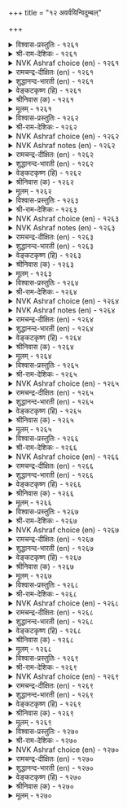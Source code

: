 +++
title = "१२ अवर्वयिन्विदुम्बल्"

+++


<details><summary>विश्वास-प्रस्तुतिः - १२६१</summary>

वाळऱ्ऱुप् पुऱ्कॆऩ्ऱ कण्णुम् अवर्सॆऩ्ऱ
नाळॊऱ्ऱित् तेय्न्द विरल्। १२६१
</details>

<details><summary>श्री-राम-देशिकः - १२६१</summary>

प्रियगमपथं प्रेक्ष्य नेत्रे स्यातं च निष्प्रभे ।  
गाताह्नां गणनात् स्त्रीणामङ्गुल्यः क्षीणतां गताः ॥ १२६१॥
</details>

<details><summary>NVK Ashraf choice (en) - १२६१</summary>

१२६१
My eyes have lost their glow and my fingers worn out
Marking the days of his absence. *
(K. Kannan)
</details>

<details><summary>रामचन्द्र-दीक्षितः (en) - १२६१</summary>

1261 vāḷaṟṟup puṟkeṉṟa kaṇṇum avarceṉṟa  
nāḷoṟṟit tēynta viral.

1261\. Counting the days of his separation, my fingers have become wasted and worn out; my eyes have grown dim and faint.  
</details>

<details><summary>शुद्धानन्द-भारती (en) - १२६१</summary>

1\. வாளற்றுப் புற்கென்ற கண்ணும் அவர்சென்ற  
நாளொற்றித் தேய்ந்த விரல்.  
My eyes are dim lustre-bereft  
Worn fingers count days since he left.        1261  
</details>

<details><summary>वेङ्कटकृष्ण (हि) - १२६१</summary>

1261
छू कर गिनते विरह दिन, घिस अंगुलियाँ क्षीण ।  
तथा नेत्र भी हो गये, राह देख छवि-हीन ॥
</details>

<details><summary>श्रीनिवास (क) - १२६१</summary>

1261. नन्न कण्णुगळु अवरु बरुव हादियन्नु निरीक्षिसि कान्तिगुन्दि अन्दगॆट्टिवॆ; बॆरळुगळु अवरु होद
दिनगळन्नु ऎणिसि ऎणिसि सवॆदुहोगिवॆ.

</details>

<details><summary>मूलम् - १२६१</summary>

वाळऱ्ऱुप् पुऱ्कॆऩ्ऱ कण्णुम् अवर्सॆऩ्ऱ
नाळॊऱ्ऱित् तेय्न्द विरल्। १२६१
</details>

<details><summary>विश्वास-प्रस्तुतिः - १२६२</summary>

इलङ्गिऴाय् इऩ्ऱु मऱप्पिऩ्ऎऩ् तोळ्मेल्
कलङ्गऴियुम् कारिगै नीत्तु। १२६२
</details>

<details><summary>श्री-राम-देशिकः - १२६२</summary>

त्यक्त्वा गतं प्रियं चाहं विस्मरेय यदि प्रिये ! ।  
स्कन्धाभ्यां हीनशोभाभ्यां स्त्रस्ताः स्युर्वलयास्तदा ॥ १२६२॥
</details>

<details><summary>NVK Ashraf choice (en) - १२६२</summary>

१२६२
What if I forget him now, my bright jewel?
For it costs my beauty and armlets! *
(K.R. Srinivasa Iyengar), (S.M. Diaz)
</details>

<details><summary>NVK Ashraf notes (en) - १२६२</summary>

१२६२. Can be translated differently based on how the word "ऎन्" is being interpreted, whether as "what" or "mine". The phrase "मऱप्पिन् ऎन्" could therefore mean either "What if I forget" or "If I forget, my" and thus giving different meanings. (K.R. Srinivasa Iyengar), ( Shuddhananda Bharatiar), (V.V.S. Aiyar), (S.M. Diaz) and (K. Krishnaswamy & Vijaya Ramkumar) have preferred the first one, while (P.S. Sundaram), (K. Kannan), (J. Narayanaswamy), (M.S. Poornalingam Pillai), (G.U. Pope) and (W.H. Drew and J. Lazarus) have opted for the second interpretation. The first one has been preferred here. If the second rendering is chosen, then the couplet would be taken to mean: "My bright jewel, if I forget him now, bracelets will slide off my shoulders, losing its beauty" *- (M.S. Poornalingam Pillai), (J. Narayanaswamy). On the contrary, bracelets should actually slip and shoulders lose their beauty only when the lady keeps remembering her lover, not when she forgets!
</details>

<details><summary>रामचन्द्र-दीक्षितः (en) - १२६२</summary>

1262 ilaṅkiḻāy iṉṟu maṟappiṉeṉ tōḷmēl  
kalaṅkaḻiyum kārikai nīttu.

1262\. O! bright girl, if I forget my lord today, then my shoulders will become thin and my bangles loose.  
</details>

<details><summary>शुद्धानन्द-भारती (en) - १२६२</summary>

2\. இலங்கிழாய் இன்று மறப்பின்என் தோள்மேல்  
கலங்கழியும் காரிகை நீத்து.  
Beauty pales and my bracelets slide;  
Why not forget him now, bright maid?        1262  
</details>

<details><summary>वेङ्कटकृष्ण (हि) - १२६२</summary>

1262
उज्ज्वल भूषण सज्जिते ! यदि मैं भूलूँ आज ।  
गिरें बाँह से चुड़ियाँ, औ’ खोऊँ छवि-साज ॥
</details>

<details><summary>श्रीनिवास (क) - १२६२</summary>

1262. सखी, कादलरन्नु नानिन्दु मरॆतरॆ, नन्न तोळुगळु अन्दगॆट्टु अलङ्करिसिरुव आभरणगळु कळचि
सडिलगॊण्डु जारुत्तवॆ.

</details>

<details><summary>मूलम् - १२६२</summary>

इलङ्गिऴाय् इऩ्ऱु मऱप्पिऩ्ऎऩ् तोळ्मेल्
कलङ्गऴियुम् कारिगै नीत्तु। १२६२
</details>

<details><summary>विश्वास-प्रस्तुतिः - १२६३</summary>

उरऩ्नसैइ उळ्ळम् तुणैयागच् चॆऩ्ऱार्
वरल्नसैइ इऩ्ऩुम् उळेऩ्। १२६३
</details>

<details><summary>श्री-राम-देशिकः - १२६३</summary>

जयैषी धैर्यसाह्येन प्रियो देशान्तरं ययौ ।  
अहमद्यापि जीवामि तदागमनकाङ्क्ष्या ॥ १२६३॥
</details>

<details><summary>NVK Ashraf choice (en) - १२६३</summary>

१२६३
He parted from me longing for conquests;
And if I live yet, it is longing for his return. *
(V.V.S. Aiyar)
</details>

<details><summary>NVK Ashraf notes (en) - १२६३</summary>

१२६३. An alternate good translation but not close to original: "With his mind set on conquests he left, while I live here with my eyes set on his return" - (K. Krishnaswamy & Vijaya Ramkumar). Compare this with १२३०: "Longing for him who left longing for wealth, the evenings have their toll on my undying soul" - (N.V.K. Ashraf)
</details>

<details><summary>रामचन्द्र-दीक्षितः (en) - १२६३</summary>

1263 uraṉnacaii uḷḷam tuṇaiyākac ceṉṟār  
varalnacaii iṉṉum uḷēṉ.

1263\. I continue to live in eager expectation of the return of my lover. He took with him as his friend his own brave heart.  
</details>

<details><summary>शुद्धानन्द-भारती (en) - १२६३</summary>

3\. உரன்நசைஇ உள்ளம் துணையாகச் சென்றார்  
வரல்நசைஇ இன்னும் உளேன்.  
Will as guide he went to win  
Yet I live-to see him again.        1263  
</details>

<details><summary>वेङ्कटकृष्ण (हि) - १२६३</summary>

1263
विजय-कामना से चले, साथ लिये उत्साह ।  
सो अब भी जीती रही, ‘लौटेंगे’ यों चाह ॥
</details>

<details><summary>श्रीनिवास (क) - १२६३</summary>

1263. नन्न प्रीतियन्नु नॆच्चदॆ, युद्धदल्लि गॆलवन्नु नॆच्चि मनोबलवन्ने बॆम्बलवागिट्टुकॊण्डु, हॊर नाडीगॆ
होद इनियन पुनराग मनवन्ने निरीक्षिसुत्त इन्नू उसिरु हिडिदु बदुक्किद्देनॆ.

</details>

<details><summary>मूलम् - १२६३</summary>

उरऩ्नसैइ उळ्ळम् तुणैयागच् चॆऩ्ऱार्
वरल्नसैइ इऩ्ऩुम् उळेऩ्। १२६३
</details>

<details><summary>विश्वास-प्रस्तुतिः - १२६४</summary>

कूडिय कामम् पिरिन्दार् वरवुळ्ळिक्
कोडुगॊ टेऱुमॆऩ् नॆञ्जु। १२६४
</details>

<details><summary>श्री-राम-देशिकः - १२६४</summary>

''अस्मान् विहाय गतवान् प्रत्येगच्छेत् प्रियोऽद्य सः ।  
इति मत्वा मनो वृक्षशाखामास्थाय पश्यति ॥ १२६४॥
</details>

<details><summary>NVK Ashraf choice (en) - १२६४</summary>

१२६४
The thought of reunion when my love returns
Makes my heart burgeon higher and higher.
(P.S. Sundaram)
</details>

<details><summary>NVK Ashraf notes (en) - १२६४</summary>

१२६४. The phrase "कूडिय कामम् पिरिन्दार्" has been taken to mean differently. As [i] "One who embraced and parted" by (M.S. Poornalingam Pillai), (S.M. Diaz), (V.V.S. Aiyar) and [ii] "reunion when my love returns" by ( Shuddhananda Bharatiar), (P.S. Sundaram). Both views seem to be correct, but (K. Krishnaswamy & Vijaya Ramkumar) and (W.H. Drew and J. Lazarus) take somewhat a middle path "the lover returning with enhanced love" by taking the word "कूडिय" as enhanced. But the context of the buoyant heart going higher and higher at the thought of the lover’s return imply that she is thinking about the reunion of love.
</details>

<details><summary>रामचन्द्र-दीक्षितः (en) - १२६४</summary>

1264 kūṭiya kāmam pirintār varavuḷḷik  
kōṭukoṭu ēṟumeṉ neñcu.

1264\. With the thought of my lover’s return anxious for reunion, my heart goes on climbing higher and higher.  
</details>

<details><summary>शुद्धानन्द-भारती (en) - १२६४</summary>

4\. கூடிய காமம் பிரிந்தார் வரவுள்ளிக்  
கோடுகொ டேறும்என் நெஞ்சு.  
My heart in rapture heaves to see  
His retun with love to embrace me.        1264  
</details>

<details><summary>वेङ्कटकृष्ण (हि) - १२६४</summary>

1264
प्रेम सहित हैं लौटते, बिछुड़ गये जो नाथ ।  
उमड़ रहा यों सोच कर, हृदय खुशी के साथ ॥
</details>

<details><summary>श्रीनिवास (क) - १२६४</summary>

1264. नन्नन्नगलि दूरवादवरु, तुम्बिद ऒलविनॊडनॆ मत्तॆ बरुवुदन्नु नॆनॆ नॆनॆदु, नन्न मनस्सु मेलॆ मेलॆ
उब्बि नलिदाडुत्तिदॆ.

</details>

<details><summary>मूलम् - १२६४</summary>

कूडिय कामम् पिरिन्दार् वरवुळ्ळिक्
कोडुगॊ टेऱुमॆऩ् नॆञ्जु। १२६४
</details>

<details><summary>विश्वास-प्रस्तुतिः - १२६५</summary>

काण्गमऩ् कॊण्गऩैक् कण्णारक् कण्डबिऩ्
नीङ्गुम्ऎऩ् मॆऩ्तोळ् पसप्पु। १२६५
</details>

<details><summary>श्री-राम-देशिकः - १२६५</summary>

पश्येयं तु यथेच्छं तं प्रिये प्रत्यागते सति ।  
तदा क्षीणभुजाभ्यां तु वैवर्ण्यमपयास्यति ॥ १२६५॥
</details>

<details><summary>NVK Ashraf choice (en) - १२६५</summary>

१२६५
Pallor will soon disappear from my slim shoulders,
Once my eyes feast seeing him.
(N.V.K. Ashraf)
</details>

<details><summary>रामचन्द्र-दीक्षितः (en) - १२६५</summary>

1265 kāṇkamaṉ koṇkaṉaik kaṇṇārak kaṇṭapiṉ  
nīṅkumeṉ meṉtōḷ pacappu.

1265\. After feasting my eyes with the sight of my husband, my soft shoulders will lose their pallor.  
</details>

<details><summary>शुद्धानन्द-भारती (en) - १२६५</summary>

5\. காண்கமன் கொண்கனைக் கண்ணாரக் கண்டபின்  
நீங்கும்என் மென்றோள் பசப்பு.  
Let me but gaze and gaze my spouse  
sallow on my soft shoulders flies.        1265  
</details>

<details><summary>वेङ्कटकृष्ण (हि) - १२६५</summary>

1265
प्रियतम को मैं देख लूँ, आँखों से भरपूर ।  
फिर पीलापन स्कंध का, हो जायेगा दूर ॥
</details>

<details><summary>श्रीनिवास (क) - १२६५</summary>

1265. इनियनन्नु नानु कण्णु तणियुवरॆगू काणुववळागॆबेकु; आगलि नन्न नळिदॊळुगळ पेलवतॆयु
मायवागुवुदु.

</details>

<details><summary>मूलम् - १२६५</summary>

काण्गमऩ् कॊण्गऩैक् कण्णारक् कण्डबिऩ्
नीङ्गुम्ऎऩ् मॆऩ्तोळ् पसप्पु। १२६५
</details>

<details><summary>विश्वास-प्रस्तुतिः - १२६६</summary>

वरुगमऩ् कॊण्गऩ् ऒरुनाळ् परुगुवऩ्
पैदल्नोय् ऎल्लाम् कॆड। १२६६
</details>

<details><summary>श्री-राम-देशिकः - १२६६</summary>

एकदा मां समागच्छेत् मत्प्रियः, तदनन्तरम् ।  
दुःखव्याधिर्यथा नश्येत् पिबेयं तत्प्रभां तथा ॥ १२६६॥
</details>

<details><summary>NVK Ashraf choice (en) - १२६६</summary>

१२६६
Enough if he returns for a day,
I will gorge him till all my ills vanish.
(N.V.K. Ashraf)
</details>

<details><summary>रामचन्द्र-दीक्षितः (en) - १२६६</summary>

1266 varukamaṉ koṇkaṉ orunāḷ parukuvaṉ  
paitalnōy ellām keṭa.

1266\. Let my husband come here one day. Then my wasting disease will be completely cured.  
</details>

<details><summary>शुद्धानन्द-भारती (en) - १२६६</summary>

6\. வருகமன் கொண்கன் ஒருநாள் பருகுவன்  
பைதல்நோய் எல்லாம் கெட.  
Let my spouse return just a day  
Joy-drink shall drive my pain away.        1266  
</details>

<details><summary>वेङ्कटकृष्ण (हि) - १२६६</summary>

1266
प्रिय आवें तो एक दिन,यों कर लूँ रसपान ।  
जिससे पूरा ही मिटे, दुःखद रोग निदान ॥
</details>

<details><summary>श्रीनिवास (क) - १२६६</summary>

1266. नन्न प्रियनु ऒन्दु दिन नन्नॆडॆगॆ बरलि; नन्न विरहद नोवॆल्ल तीरुवन्तॆ नानवन प्रेमामृतवन्नु हीरि
सविदु नलिदाडुत्तेनॆ!

</details>

<details><summary>मूलम् - १२६६</summary>

वरुगमऩ् कॊण्गऩ् ऒरुनाळ् परुगुवऩ्
पैदल्नोय् ऎल्लाम् कॆड। १२६६
</details>

<details><summary>विश्वास-प्रस्तुतिः - १२६७</summary>

पुलप्पेऩ्कॊल् पुल्लुवेऩ् कॊल्लो कलप्पेऩ्कॊल्
कण्अऩ्ऩ केळिर् विरऩ्। १२६७
</details>

<details><summary>श्री-राम-देशिकः - १२६७</summary>

नेत्रतुल्यः कामुको मे यद्यागच्छेन्मदन्तिकम् ।  
आलिङ्गनमुत त्यागो सम्भोगो वा तदा भवेत् ॥ १२६७॥
</details>

<details><summary>NVK Ashraf choice (en) - १२६७</summary>

१२६७
When he, dear as my eyes, returns,
Should I frown or embrace him or do both? *
(K.R. Srinivasa Iyengar)
</details>

<details><summary>रामचन्द्र-दीक्षितः (en) - १२६७</summary>

1267 pulappēṉkol pulluvēṉ kollō kalappēṉkol  
kaṇaṉṉa kēḷir variṉ.

1267\. When my husband, dear to me as my eyes, returns, shall I be indifferent or complaining? Shall I not be one with him?  
</details>

<details><summary>शुद्धानन्द-भारती (en) - १२६७</summary>

7\. புலப்பேன்கொல் புல்லுவேன் கொல்லோ கலப்பேன்கொல்  
கண்அன்ன கேளிர் வரின்.  
If my eye-like lord returneth  
Shall I sulk or clasp or do both?        1267  
</details>

<details><summary>वेङ्कटकृष्ण (हि) - १२६७</summary>

1267
नेत्र सदृश प्रिय आ मिलें, तो कर बैठूँ मान ?
या आलिंगन ही करूँ, या दोनों, हे प्राण ॥
</details>

<details><summary>श्रीनिवास (क) - १२६७</summary>

1267. नन्न कण्णुगळन्तिरुव प्रियतमनु हिन्तिरुगि बरुववनादरॆ, अवनॊडनॆ मुनिसिकॊळ्ळले, अप्पिकॊळ्ळले
इल्लवे ऎरडन्नू माडले?

</details>

<details><summary>मूलम् - १२६७</summary>

पुलप्पेऩ्कॊल् पुल्लुवेऩ् कॊल्लो कलप्पेऩ्कॊल्
कण्अऩ्ऩ केळिर् विरऩ्। १२६७
</details>

<details><summary>विश्वास-प्रस्तुतिः - १२६८</summary>

विऩैगलन्दु वॆऩ्ऱीग वेन्दऩ् मऩैगलन्दु
मालै अयर्गम् विरुन्दु। १२६८
</details>

<details><summary>श्री-राम-देशिकः - १२६८</summary>

समाप्तसङ्गरो राजा जयतात् शत्रुमण्डलम् ।  
सपत्नीका वयं कुर्मः सायं सन्ध्यामलङ्कृताम् ॥ १२६८॥
</details>

<details><summary>NVK Ashraf choice (en) - १२६८</summary>

१२६८
May the king succeed in his efforts!
I can then join my wife and party in the evenings.
(N.V.K. Ashraf)
</details>

<details><summary>रामचन्द्र-दीक्षितः (en) - १२६८</summary>

1268 viṉaikalantu veṉṟīka vēntaṉ maṉaikalantu  
mālai ayarkam viruntu.

1268\. May my lord be victorious in action and may I also go home to enjoy my evening repast with a guest.  
</details>

<details><summary>शुद्धानन्द-भारती (en) - १२६८</summary>

8\. வினைகலந்து வென்றீக வேந்தன் மனைகலந்து  
மாலை அயர்கம் விருந்து.  
May the king fight and win and give  
And with my wife I will feast this eve!        1268  
</details>

<details><summary>वेङ्कटकृष्ण (हि) - १२६८</summary>

1268
क्रियाशील हो युद्ध कर, राजा पावें जीत ।  
सपत्नीक हम भोज दें, संध्या हित सप्रीत ॥
</details>

<details><summary>श्रीनिवास (क) - १२६८</summary>

1268. अरसनु कार्यमुखनागि युद्धदल्लि बेग जयगळिसलि; आ दिनद सञ्जॆ, नानु मनवियॊडगूडि सुखसि
सम्भ्यमदिन्द औतण नडॆसुत्तेनॆ.

</details>

<details><summary>मूलम् - १२६८</summary>

विऩैगलन्दु वॆऩ्ऱीग वेन्दऩ् मऩैगलन्दु
मालै अयर्गम् विरुन्दु। १२६८
</details>

<details><summary>विश्वास-प्रस्तुतिः - १२६९</summary>

ऒरुनाळ् ऎऴुनाळ्बोल् सॆल्लुंसेण् सॆऩ्ऱार्
वरुनाळ्वैत्तु एङ्गु पवर्क्कु। १२६९
</details>

<details><summary>श्री-राम-देशिकः - १२६९</summary>

प्रत्यागन्तुं यद्दिनं तु निर्दिशेत् प्रोषितः प्रियः ।  
वियुक्तायास्तदेकं तु दिनं सप्तदिनं भवेत् ॥ १२६९॥
</details>

<details><summary>NVK Ashraf choice (en) - १२६९</summary>

१२६९
Even a day will seem seven to those
Who long for the day of their mate’s return.
(N.V.K. Ashraf)
</details>

<details><summary>रामचन्द्र-दीक्षितः (en) - १२६९</summary>

1269 orunāḷ eḻunāḷpōl cellumcēṇ ceṉṟār  
varunāḷvaittu ēṅku pavarkku.

1269\. To one who awaits the day of arrival of her husband, one day appears as long as seven.  
</details>

<details><summary>शुद्धानन्द-भारती (en) - १२६९</summary>

9\. ஒருநாள் எழுநாள்போல் செல்லும்சேட் சென்றார்  
வருநாள்வைத்து ஏங்கு பவர்க்கு.  
One day seems as seven to those  
Who yearn return of distant spouse.        1269  
</details>

<details><summary>वेङ्कटकृष्ण (हि) - १२६९</summary>

1269
जिसे प्रवासी पुरुष के, प्रत्यागम का सोच ।  
एक रोज़ है सात सम, लंबा होता रोज़ ॥
</details>

<details><summary>श्रीनिवास (क) - १२६९</summary>

1269. दूरद नाडिगॆ होगिरुव प्रियनु बरुव कालवन्नु नॆनॆयुत्तॆ वेदनॆगॊळगाद नल्लॆयरिगॆ, ऒन्दु दिनवु
एळु दिनगळन्तॆ कळॆयुवुदु.

</details>

<details><summary>मूलम् - १२६९</summary>

ऒरुनाळ् ऎऴुनाळ्बोल् सॆल्लुंसेण् सॆऩ्ऱार्
वरुनाळ्वैत्तु एङ्गु पवर्क्कु। १२६९
</details>

<details><summary>विश्वास-प्रस्तुतिः - १२७०</summary>

पॆऱिऩ्ऎऩ्ऩाम् पॆऱ्ऱक्काल् ऎऩ्ऩाम् उऱिऩॆऩ्ऩाम्
उळ्ळम् उडैन्दुक्कक् काल्। १२७०
</details>

<details><summary>श्री-राम-देशिकः - १२७०</summary>

भग्रचित्ता कामुकी सा जीवितान्तं व्रजेद्यदि ।  
प्रियागमेन नो लाभः संश्लेषो वा भवेत् कथम्? ॥ १२७०॥
</details>

<details><summary>NVK Ashraf choice (en) - १२७०</summary>

१२७०
To one dead of a broken heart, what avails my return,
Meeting or even embrace?
(V.V.S. Aiyar), (P.S. Sundaram)
</details>

<details><summary>रामचन्द्र-दीक्षितः (en) - १२७०</summary>

1270 peṟiṉeṉṉām peṟṟakkāl eṉṉām uṉeṉṉām  
uḷḷam uṭaintuukkak kāl.

1270\. If her heart has been broken, of what avail is it if I become available to her, reach her or even join her?  
</details>

<details><summary>शुद्धानन्द-भारती (en) - १२७०</summary>

10\. பெறின்என்னாம் பெற்றக்கால் என்னாம் உறின்என்னாம்  
உள்ளம் உடைந்துக்கக் கால்.  
When her heart is broken, what is  
The good of meeting and love-embrace?        1270  
</details>

<details><summary>वेङ्कटकृष्ण (हि) - १२७०</summary>

1270
प्राप्य हुई या प्राप्त ही, या हो भी संयोग ।  
हृदय भग्न हो चल बसी, तो क्या हो उपयोग ॥
</details>

<details><summary>श्रीनिवास (क) - १२७०</summary>

1270. विरह तापवन्नु ताळलारदॆ, नन्न प्रियतमॆयु हृदयवु ऒडॆदु असुवळिदरॆ अवळन्नु पडॆदु, कूडि
सुखिसि अनुभविसुवुदेनु?
</details>

<details><summary>मूलम् - १२७०</summary>

पॆऱिऩ्ऎऩ्ऩाम् पॆऱ्ऱक्काल् ऎऩ्ऩाम् उऱिऩॆऩ्ऩाम्
उळ्ळम् उडैन्दुक्कक् काल्। १२७०
</details>

